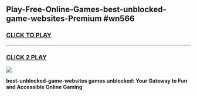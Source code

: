 
## Play-Free-Online-Games-best-unblocked-game-websites-Premium #wn566
<h3>
<a href="https://premium.freeplayer.one?title=best-unblocked-game-websites&ref=8M">CLICK TO PLAY</a></h3>
<hr>

<h3>
<a href="https://premium.freeplayer.one?title=best-unblocked-game-websites&ref=8M">CLICK 2 PLAY</a>
  
</h3>

<a href="https://premium.freeplayer.one?title=best-unblocked-game-websites&ref=8M"><img src="https://clearcache.store/games.png"></a>


**best-unblocked-game-websites games unblocked: Your Gateway to Fun and Accessible Online Gaming**

